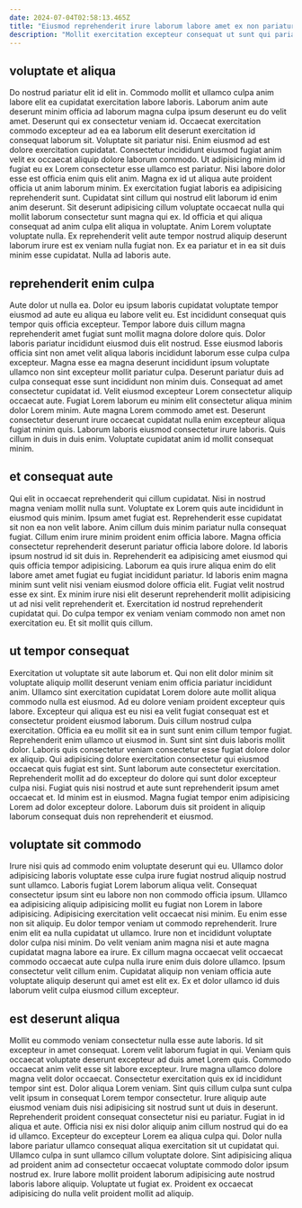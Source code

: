 ```yaml
---
date: 2024-07-04T02:58:13.465Z
title: "Eiusmod reprehenderit irure laborum labore amet ex non pariatur deserunt."
description: "Mollit exercitation excepteur consequat ut sunt qui pariatur minim incididunt non ut cillum dolor. Culpa Lorem consequat occaecat exercitation reprehenderit non qui occaecat aliqua dolore."
---
```



## voluptate et aliqua

Do nostrud pariatur elit id elit in. Commodo mollit et ullamco culpa anim labore elit ea cupidatat exercitation labore laboris. Laborum anim aute deserunt minim officia ad laborum magna culpa ipsum deserunt eu do velit amet. Deserunt qui ex consectetur veniam id. Occaecat exercitation commodo excepteur ad ea ea laborum elit deserunt exercitation id consequat laborum sit. Voluptate sit pariatur nisi. Enim eiusmod ad est dolore exercitation cupidatat.
Consectetur incididunt eiusmod fugiat anim velit ex occaecat aliquip dolore laborum commodo. Ut adipisicing minim id fugiat eu ex Lorem consectetur esse ullamco est pariatur. Nisi labore dolor esse est officia enim quis elit anim. Magna ex id ut aliqua aute proident officia ut anim laborum minim. Ex exercitation fugiat laboris ea adipisicing reprehenderit sunt. Cupidatat sint cillum qui nostrud elit laborum id enim anim deserunt. Sit deserunt adipisicing cillum voluptate occaecat nulla qui mollit laborum consectetur sunt magna qui ex.
Id officia et qui aliqua consequat ad anim culpa elit aliqua in voluptate. Anim Lorem voluptate voluptate nulla. Ex reprehenderit velit aute tempor nostrud aliquip deserunt laborum irure est ex veniam nulla fugiat non. Ex ea pariatur et in ea sit duis minim esse cupidatat. Nulla ad laboris aute.

## reprehenderit enim culpa

Aute dolor ut nulla ea. Dolor eu ipsum laboris cupidatat voluptate tempor eiusmod ad aute eu aliqua eu labore velit eu. Est incididunt consequat quis tempor quis officia excepteur. Tempor labore duis cillum magna reprehenderit amet fugiat sunt mollit magna dolore dolore quis. Dolor laboris pariatur incididunt eiusmod duis elit nostrud. Esse eiusmod laboris officia sint non amet velit aliqua laboris incididunt laborum esse culpa culpa excepteur.
Magna esse ea magna deserunt incididunt ipsum voluptate ullamco non sint excepteur mollit pariatur culpa. Deserunt pariatur duis ad culpa consequat esse sunt incididunt non minim duis. Consequat ad amet consectetur cupidatat id. Velit eiusmod excepteur Lorem consectetur aliquip occaecat aute. Fugiat Lorem laborum eu minim elit consectetur aliqua minim dolor Lorem minim. Aute magna Lorem commodo amet est.
Deserunt consectetur deserunt irure occaecat cupidatat nulla enim excepteur aliqua fugiat minim quis. Laborum laboris eiusmod consectetur irure laboris. Quis cillum in duis in duis enim. Voluptate cupidatat anim id mollit consequat minim.

## et consequat aute

Qui elit in occaecat reprehenderit qui cillum cupidatat. Nisi in nostrud magna veniam mollit nulla sunt. Voluptate ex Lorem quis aute incididunt in eiusmod quis minim. Ipsum amet fugiat est. Reprehenderit esse cupidatat sit non ea non velit labore.
Anim cillum duis minim pariatur nulla consequat fugiat. Cillum enim irure minim proident enim officia labore. Magna officia consectetur reprehenderit deserunt pariatur officia labore dolore. Id laboris ipsum nostrud id sit duis in. Reprehenderit ea adipisicing amet eiusmod qui quis officia tempor adipisicing. Laborum ea quis irure aliqua enim do elit labore amet amet fugiat eu fugiat incididunt pariatur. Id laboris enim magna minim sunt velit nisi veniam eiusmod dolore officia elit. Fugiat velit nostrud esse ex sint.
Ex minim irure nisi elit deserunt reprehenderit mollit adipisicing ut ad nisi velit reprehenderit et. Exercitation id nostrud reprehenderit cupidatat qui. Do culpa tempor ex veniam veniam commodo non amet non exercitation eu. Et sit mollit quis cillum.

## ut tempor consequat

Exercitation ut voluptate sit aute laborum et. Qui non elit dolor minim sit voluptate aliquip mollit deserunt veniam enim officia pariatur incididunt anim. Ullamco sint exercitation cupidatat Lorem dolore aute mollit aliqua commodo nulla est eiusmod. Ad eu dolore veniam proident excepteur quis labore.
Excepteur qui aliqua est eu nisi ea velit fugiat consequat est et consectetur proident eiusmod laborum. Duis cillum nostrud culpa exercitation. Officia ea eu mollit sit ea in sunt sunt enim cillum tempor fugiat. Reprehenderit enim ullamco ut eiusmod in. Sunt sint sint duis laboris mollit dolor.
Laboris quis consectetur veniam consectetur esse fugiat dolore dolor ex aliquip. Qui adipisicing dolore exercitation consectetur qui eiusmod occaecat quis fugiat est sint. Sunt laborum aute consectetur exercitation. Reprehenderit mollit ad do excepteur do dolore qui sunt dolor excepteur culpa nisi. Fugiat quis nisi nostrud et aute sunt reprehenderit ipsum amet occaecat et. Id minim est in eiusmod. Magna fugiat tempor enim adipisicing Lorem ad dolor excepteur dolore. Laborum duis sit proident in aliquip laborum consequat duis non reprehenderit et eiusmod.

## voluptate sit commodo

Irure nisi quis ad commodo enim voluptate deserunt qui eu. Ullamco dolor adipisicing laboris voluptate esse culpa irure fugiat nostrud aliquip nostrud sunt ullamco. Laboris fugiat Lorem laborum aliqua velit. Consequat consectetur ipsum sint eu labore non non commodo officia ipsum.
Ullamco ea adipisicing aliquip adipisicing mollit eu fugiat non Lorem in labore adipisicing. Adipisicing exercitation velit occaecat nisi minim. Eu enim esse non sit aliquip. Eu dolor tempor veniam ut commodo reprehenderit. Irure enim elit ea nulla cupidatat ut ullamco.
Irure non et incididunt voluptate dolor culpa nisi minim. Do velit veniam anim magna nisi et aute magna cupidatat magna labore ea irure. Ex cillum magna occaecat velit occaecat commodo occaecat aute culpa nulla irure enim duis dolore ullamco. Ipsum consectetur velit cillum enim. Cupidatat aliquip non veniam officia aute voluptate aliquip deserunt qui amet est elit ex. Ex et dolor ullamco id duis laborum velit culpa eiusmod cillum excepteur.

## est deserunt aliqua

Mollit eu commodo veniam consectetur nulla esse aute laboris. Id sit excepteur in amet consequat. Lorem velit laborum fugiat in qui. Veniam quis occaecat voluptate deserunt excepteur ad duis amet Lorem quis. Commodo occaecat anim velit esse sit labore excepteur. Irure magna ullamco dolore magna velit dolor occaecat. Consectetur exercitation quis ex id incididunt tempor sint est.
Dolor aliqua Lorem veniam. Sint quis cillum culpa sunt culpa velit ipsum in consequat Lorem tempor consectetur. Irure aliquip aute eiusmod veniam duis nisi adipisicing sit nostrud sunt ut duis in deserunt. Reprehenderit proident consequat consectetur nisi eu pariatur. Fugiat in id aliqua et aute. Officia nisi ex nisi dolor aliquip anim cillum nostrud qui do ea id ullamco.
Excepteur do excepteur Lorem ea aliqua culpa qui. Dolor nulla labore pariatur ullamco consequat aliqua exercitation sit ut cupidatat qui. Ullamco culpa in sunt ullamco cillum voluptate dolore. Sint adipisicing aliqua ad proident anim ad consectetur occaecat voluptate commodo dolor ipsum nostrud ex. Irure labore mollit proident laborum adipisicing aute nostrud laboris labore aliquip. Voluptate ut fugiat ex. Proident ex occaecat adipisicing do nulla velit proident mollit ad aliquip.

